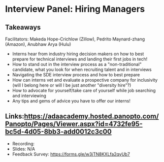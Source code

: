 # Interview Panel: Hiring Managers 
## Takeaways
Facilitators: Makeda Hope-Crichlow (Zillow), Pedrito Maynard-zhang (Amazon), Anubhaw Arya (Hulu)

- Interns hear from industry hiring decision makers on how to best prepare for technical interviews and landing their first jobs in tech!
- How to stand out in the interview process as a "non-traditional" candidate, what you look for when recruiting talent and in interviews
- Navigating the SDE interview process and how to best prepare
- How can interns vet and evaluate a prospective company for inclusivity (will I belong here or will I be just another "diversity hire"?)
- How to advocate for yourself/take care of yourself while job searching and interviewing
- Any tips and gems of advice you have to offer our interns!

## Links:https://adaacademy.hosted.panopto.com/Panopto/Pages/Viewer.aspx?id=4732fe95-bc5d-4d05-8bb3-add0012c3c00

- Recording: 
- Slides: N/A
- Feedback Survey: https://forms.gle/w3jTN8KXLfa2qyUb7


